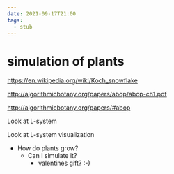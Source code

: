 ```yaml
---
date: 2021-09-17T21:00
tags: 
  - stub
---
```


# simulation of plants

https://en.wikipedia.org/wiki/Koch_snowflake

http://algorithmicbotany.org/papers/abop/abop-ch1.pdf

http://algorithmicbotany.org/papers/#abop

Look at L-system

Look at L-system visualization

- How do plants grow? 
  - Can I simulate it?
    - valentines gift? :-)
